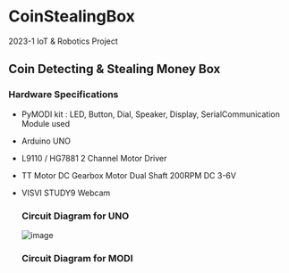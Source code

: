 # CoinStealingBox
  2023-1 IoT & Robotics Project
## Coin Detecting & Stealing Money Box
### Hardware Specifications
- PyMODI kit : LED, Button, Dial, Speaker, Display, SerialCommunication Module used
- Arduino UNO
- L9110 / HG7881 2 Channel Motor Driver
- TT Motor DC Gearbox Motor Dual Shaft 200RPM DC 3-6V
- VISVI STUDY9 Webcam
  
  ### Circuit Diagram for UNO
    ![image](https://github.com/dn0908/CoinStealingBox/assets/94898107/f4872be3-c8cf-446b-9161-99c312dfd18e)

  ### Circuit Diagram for MODI
